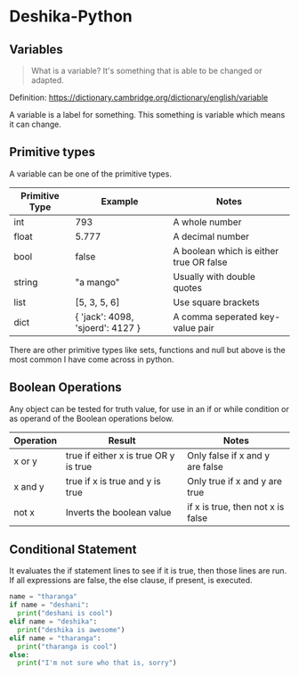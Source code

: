 # Deshika-Python

## Variables

> What is a variable?
> It's something that is able to be changed or adapted.

Definition:
https://dictionary.cambridge.org/dictionary/english/variable 

A variable is a label for something.  This something is variable which means it can change.  

## Primitive types

A variable can be one of the primitive types. 

| Primitive Type| Example | Notes |
| -------------------- |-------------|------------|
| int | 793 | A whole number |
| float | 5.777 | A decimal number |
| bool | false | A boolean which is either true OR false |
| string | "a mango" | Usually with double quotes |
| list | [5, 3, 5, 6] | Use square brackets |
| dict | { 'jack': 4098, 'sjoerd': 4127 } | A comma seperated key-value pair |

There are other primitive types like sets, functions and null but above is the most common I have come across in python.  

## Boolean Operations

Any object can be tested for truth value, for use in an if or while condition or as operand of the Boolean operations below.

| Operation | Result | Notes |
| ------- | ------- | -------- |
| x or y | true if either x is true OR y is true | Only false if x and y are false |
| x and y | true if x is true and y is true | Only true if x and y are true
| not x | Inverts the boolean value | if x is true, then not x is false |

## Conditional Statement

It evaluates the if statement lines to see if it is true, then those lines are run.  
If all expressions are false, the else clause, if present, is executed.

```python
name = "tharanga"
if name = "deshani":
  print("deshani is cool")
elif name = "deshika":
  print("deshika is awesome")
elif name = "tharanga":
  print("tharanga is cool")
else:
  print("I'm not sure who that is, sorry")
```

